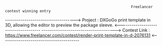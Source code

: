                                                               Freelancer contest winning entry
           
   ------------------------------------> Project : DXGoGo print template in 3D, allowing the editor to preview the package sleeve. <-------------------------------------
   --------------------------------------> Contest Link : https://www.freelancer.com/contest/render-print-template-in-d-2076131 <----------------------------------------

